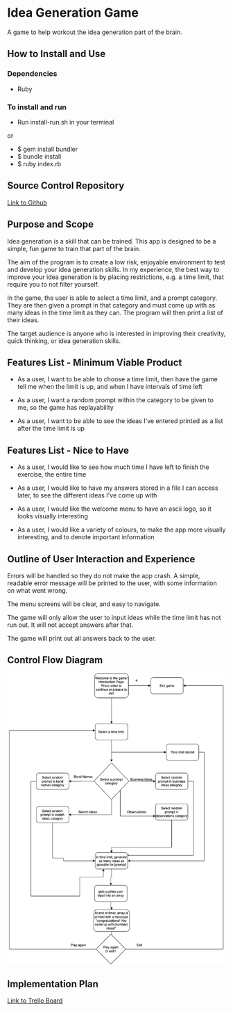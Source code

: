 # Idea Generation Game

A game to help workout the idea generation part of the brain.

## How to Install and Use
### Dependencies
* Ruby

### To install and run
* Run install-run.sh in your terminal

or

* $ gem install bundler
* $ bundle install
* $ ruby index.rb

## Source Control Repository
[Link to Github](https://github.com/TimothyDunk/idea-generation-game)

## Purpose and Scope
Idea generation is a skill that can be trained. This app is designed to be a simple, fun game to train that part of the brain. 

The aim of the program is to create a low risk, enjoyable environment to test and develop your idea generation skills. In my experience, the best way to improve your idea generation is by placing restrictions, e.g. a time limit, that require you to not filter yourself. 

In the game, the user is able to select a time limit, and a prompt category. They are then given a prompt in that category and must come up with as many ideas in the time limit as they can. The program will then print a list of their ideas.

The target audience is anyone who is interested in improving their creativity, quick thinking, or idea generation skills.

## Features List - Minimum Viable Product

* As a user, I want to be able to choose a time limit, then have the game tell me when the limit is up, and when I have intervals of time left

* As a user, I want a random prompt within the category to be given to me, so the game has replayability

* As a user, I want to be able to see the ideas I've entered printed as a list after the time limit is up

## Features List - Nice to Have

* As a user, I would like to see how much time I have left to finish the exercise, the entire time

* As a user, I would like to have my answers stored in a file I can access later, to see the different ideas I've come up with

* As a user, I would like the welcome menu to have an ascii logo, so it looks visually interesting

* As a user, I would like a variety of colours, to make the app more visually interesting, and to denote important information

## Outline of User Interaction and Experience
Errors will be handled so they do not make the app crash. A simple, readable error message will be printed to the user, with some information on what went wrong.

The menu screens will be clear, and easy to navigate.

The game will only allow the user to input ideas while the time limit has not run out. It will not accept answers after that.

The game will print out all answers back to the user.

## Control Flow Diagram

![control flow diagram](docs/idea-generator-game-flowchart.png)

## Implementation Plan

[Link to Trello Board](https://trello.com/b/4rthhtFK/idea-generator-game-project)
